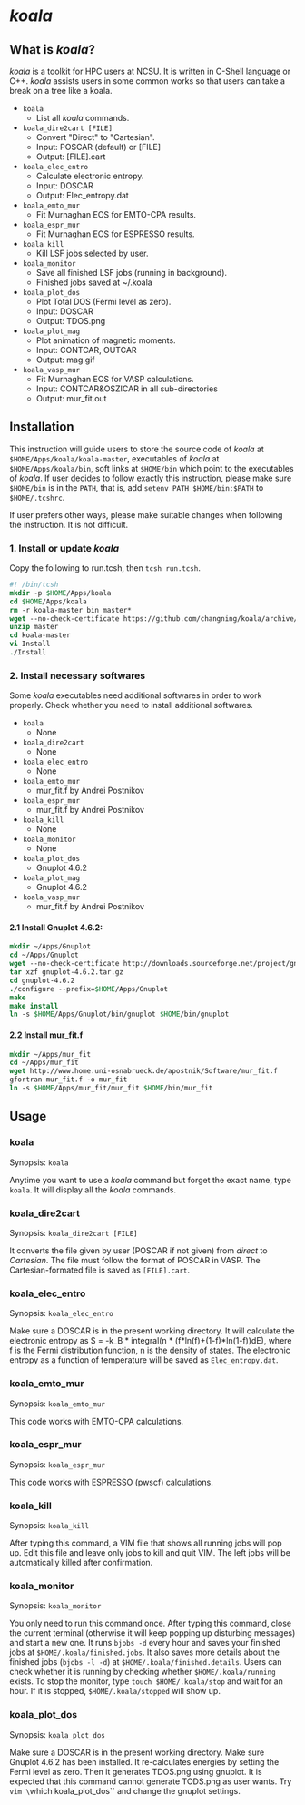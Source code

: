 # *koala*
## What is *koala*?
*koala* is a toolkit for HPC users at NCSU. It is written in C-Shell language or C++. *koala* assists users in some common works so that users can take a break on a tree like a koala.

- `koala`
    - List all *koala* commands.
- `koala_dire2cart [FILE]`
    - Convert "Direct" to "Cartesian".
    - Input: POSCAR (default) or [FILE]
    - Output: [FILE].cart
- `koala_elec_entro`
    - Calculate electronic entropy.
    - Input: DOSCAR
    - Output: Elec_entropy.dat
- `koala_emto_mur`
    - Fit Murnaghan EOS for EMTO-CPA results.
- `koala_espr_mur`
    - Fit Murnaghan EOS for ESPRESSO results.
- `koala_kill`
    - Kill LSF jobs selected by user.
- `koala_monitor`
    - Save all finished LSF jobs (running in background).
    - Finished jobs saved at ~/.koala
- `koala_plot_dos`
    - Plot Total DOS (Fermi level as zero).
    - Input: DOSCAR
    - Output: TDOS.png
- `koala_plot_mag`
    - Plot animation of magnetic moments.
    - Input: CONTCAR, OUTCAR
    - Output: mag.gif
- `koala_vasp_mur`
    - Fit Murnaghan EOS for VASP calculations.
    - Input: CONTCAR&OSZICAR in all sub-directories
    - Output: mur_fit.out

## Installation
This instruction will guide users to store the source code of *koala* at `$HOME/Apps/koala/koala-master`, executables of *koala* at `$HOME/Apps/koala/bin`, soft links at `$HOME/bin` which point to the executables of *koala*. If user decides to follow exactly this instruction, please make sure `$HOME/bin` is in the `PATH`, that is, add `setenv PATH $HOME/bin:$PATH` to `$HOME/.tcshrc`.

If user prefers other ways, please make suitable changes when following the instruction. It is not difficult.

### 1. Install or update *koala*
Copy the following to run.tcsh, then `tcsh run.tcsh`.
```tcsh
#! /bin/tcsh
mkdir -p $HOME/Apps/koala
cd $HOME/Apps/koala
rm -r koala-master bin master*
wget --no-check-certificate https://github.com/changning/koala/archive/master.zip
unzip master
cd koala-master
vi Install
./Install
```

### 2. Install necessary softwares
Some *koala* executables need additional softwares in order to work properly. Check whether you need to install additional softwares.

- `koala`
    - None
- `koala_dire2cart`
    - None
- `koala_elec_entro`
    - None
- `koala_emto_mur`
    - mur_fit.f by Andrei Postnikov
- `koala_espr_mur`
    - mur_fit.f by Andrei Postnikov
- `koala_kill`
    - None
- `koala_monitor`
    - None
- `koala_plot_dos`
    - Gnuplot 4.6.2
- `koala_plot_mag`
    - Gnuplot 4.6.2
- `koala_vasp_mur`
    - mur_fit.f by Andrei Postnikov

#### 2.1 Install Gnuplot 4.6.2:
```tcsh
mkdir ~/Apps/Gnuplot
cd ~/Apps/Gnuplot
wget --no-check-certificate http://downloads.sourceforge.net/project/gnuplot/gnuplot/4.6.2/gnuplot-4.6.2.tar.gz
tar xzf gnuplot-4.6.2.tar.gz
cd gnuplot-4.6.2
./configure --prefix=$HOME/Apps/Gnuplot
make
make install
ln -s $HOME/Apps/Gnuplot/bin/gnuplot $HOME/bin/gnuplot
```

#### 2.2 Install mur_fit.f
```tcsh
mkdir ~/Apps/mur_fit
cd ~/Apps/mur_fit
wget http://www.home.uni-osnabrueck.de/apostnik/Software/mur_fit.f
gfortran mur_fit.f -o mur_fit
ln -s $HOME/Apps/mur_fit/mur_fit $HOME/bin/mur_fit
```

## Usage
### koala
Synopsis: `koala`

Anytime you want to use a *koala* command but forget the exact name, type `koala`. It will display all the *koala* commands.

### koala_dire2cart
Synopsis: `koala_dire2cart [FILE]`

It converts the file given by user (POSCAR if not given) from *direct* to *Cartesian*. The file must follow the format of POSCAR in VASP. The Cartesian-formated file is saved as `[FILE].cart`.

### koala_elec_entro
Synopsis: `koala_elec_entro`

Make sure a DOSCAR is in the present working directory. It will calculate the electronic entropy as S = -k_B * integral(n * (f*ln(f)+(1-f)*ln(1-f))dE), where f is the Fermi distribution function, n is the density of states. The electronic entropy as a function of temperature will be saved as `Elec_entropy.dat`.

### koala_emto_mur
Synopsis: `koala_emto_mur`

This code works with EMTO-CPA calculations.

### koala_espr_mur
Synopsis: `koala_espr_mur`

This code works with ESPRESSO (pwscf) calculations.

### koala_kill
Synopsis: `koala_kill`

After typing this command, a VIM file that shows all running jobs will pop up. Edit this file and leave only jobs to kill and quit VIM. The left jobs will be automatically killed after confirmation.

### koala_monitor
Synopsis: `koala_monitor`

You only need to run this command once. After typing this command, close the current terminal (otherwise it will keep popping up disturbing messages) and start a new one. It runs `bjobs -d` every hour and saves your finished jobs at `$HOME/.koala/finished.jobs`. It also saves more details about the finished jobs (`bjobs -l -d`) at `$HOME/.koala/finished.details`. Users can check whether it is running by checking whether `$HOME/.koala/running` exists. To stop the monitor, type `touch $HOME/.koala/stop` and wait for an hour. If it is stopped, `$HOME/.koala/stopped` will show up.

### koala_plot_dos
Synopsis: `koala_plot_dos`

Make sure a DOSCAR is in the present working directory. Make sure Gnuplot 4.6.2 has been installed. It re-calculates energies by setting the Fermi level as zero. Then it generates TDOS.png using gnuplot. It is expected that this command cannot generate TODS.png as user wants. Try `vim \`which koala_plot_dos\`` and change the gnuplot settings.

